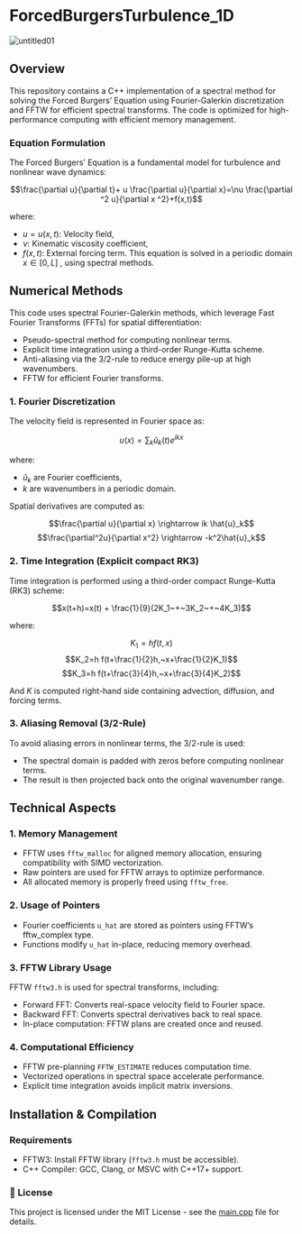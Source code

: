 # ForcedBurgersTurbulence_1D
![untitled01](https://github.com/user-attachments/assets/3604d7db-33d7-49e3-922e-61e710b92dae)
## Overview
This repository contains a C++ implementation of a spectral method for solving the Forced Burgers’ Equation using Fourier-Galerkin discretization and FFTW for efficient spectral transforms. The code is optimized for high-performance computing with efficient memory management.
### Equation Formulation
The Forced Burgers’ Equation is a fundamental model for turbulence and nonlinear wave dynamics:

$$\frac{\partial u}{\partial t}+ u \frac{\partial u}{\partial x}=\nu \frac{\partial ^2 u}{\partial x ^2}+f(x,t)$$

where:
* $u=u(x,t)$: Velocity field,
* $\nu$: Kinematic viscosity coefficient,
* $f(x,t)$: External forcing term.
This equation is solved in a periodic domain $x \in [0,L]$ , using spectral methods.
## Numerical Methods
This code uses spectral Fourier-Galerkin methods, which leverage Fast Fourier Transforms (FFTs) for spatial differentiation:
* Pseudo-spectral method for computing nonlinear terms.
* Explicit time integration using a third-order Runge-Kutta scheme.
* Anti-aliasing via the 3/2-rule to reduce energy pile-up at high wavenumbers.
* FFTW for efficient Fourier transforms.
### 1. Fourier Discretization
The velocity field is represented in Fourier space as:

$$ u\left(x\right) = \sum_{k}{\hat{u}_k(t)e^{ikx}} $$

where:
* $\hat{u}_k$ are Fourier coefficients,
* $k$ are wavenumbers in a periodic domain.

Spatial derivatives are computed as:

$$\frac{\partial u}{\partial x} \rightarrow ik \hat{u}_k$$
$$\frac{\partial^2u}{\partial x^2} \rightarrow -k^2\hat{u}_k$$

### 2. Time Integration (Explicit compact RK3)
Time integration is performed using a third-order compact Runge-Kutta (RK3) scheme:

$$x(t+h)=x(t) + \frac{1}{9}(2K_1~+~3K_2~+~4K_3)$$

where:

$$K_1=h f(t,x)$$
$$K_2=h f(t+\frac{1}{2}h,~x+\frac{1}{2}K_1)$$
$$K_3=h f(t+\frac{3}{4}h,~x+\frac{3}{4}K_2)$$

And $K$ is computed right-hand side containing advection, diffusion, and forcing terms.
### 3. Aliasing Removal (3/2-Rule)
To avoid aliasing errors in nonlinear terms, the 3/2-rule is used:
* The spectral domain is padded with zeros before computing nonlinear terms.
* The result is then projected back onto the original wavenumber range.
## Technical Aspects
### 1. Memory Management
* FFTW uses `fftw_malloc` for aligned memory allocation, ensuring compatibility with SIMD vectorization.
* Raw pointers are used for FFTW arrays to optimize performance.
* All allocated memory is properly freed using `fftw_free`.
### 2. Usage of Pointers
* Fourier coefficients `u_hat` are stored as pointers using FFTW’s fftw_complex type.
* Functions modify `u_hat` in-place, reducing memory overhead.
### 3. FFTW Library Usage
FFTW `fftw3.h` is used for spectral transforms, including:
* Forward FFT: Converts real-space velocity field to Fourier space.
* Backward FFT: Converts spectral derivatives back to real space.
* In-place computation: FFTW plans are created once and reused.
### 4. Computational Efficiency
* FFTW pre-planning `FFTW_ESTIMATE` reduces computation time.
* Vectorized operations in spectral space accelerate performance.
* Explicit time integration avoids implicit matrix inversions.
## Installation & Compilation
### Requirements
* FFTW3: Install FFTW library (`fftw3.h` must be accessible).
* C++ Compiler: GCC, Clang, or MSVC with C++17+ support.


### 📜 License
This project is licensed under the MIT License - see the [main.cpp](main.cpp) file for details.

